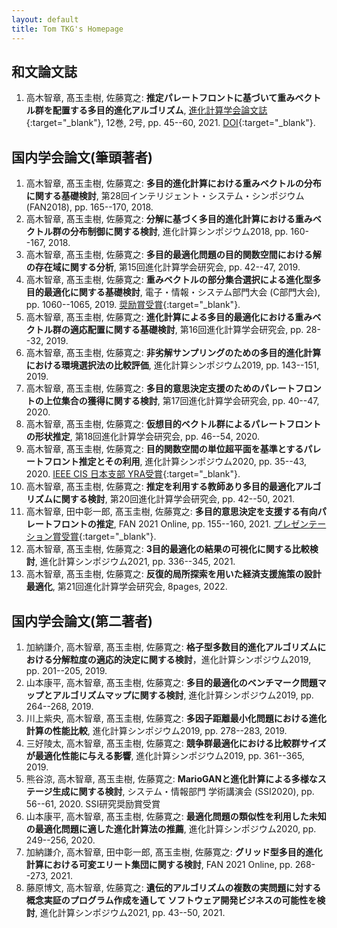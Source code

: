 ```yaml
---
layout: default
title: Tom TKG's Homepage
---
```


## 和文論文誌
1. 高木智章, 髙玉圭樹, 佐藤寛之: **推定パレートフロントに基づいて重みベクトル群を配置する多目的進化アルゴリズム**, [進化計算学会論文誌](https://www.jstage.jst.go.jp/browse/tjpnsec/-char/ja){:target="_blank"}, 12巻, 2号, pp. 45--60, 2021. [DOI](https://doi.org/10.11394/tjpnsec.12.45){:target="_blank"}.

## 国内学会論文(筆頭著者)
1. 高木智章, 髙玉圭樹, 佐藤寛之: **多目的進化計算における重みベクトルの分布に関する基礎検討**,  第28回インテリジェント・システム・シンポジウム (FAN2018), pp. 165--170, 2018.
1. 高木智章, 髙玉圭樹, 佐藤寛之: **分解に基づく多目的進化計算における重みベクトル群の分布制御に関する検討**, 進化計算シンポジウム2018, pp. 160--167, 2018.
1. 高木智章, 髙玉圭樹, 佐藤寛之: **多目的最適化問題の目的関数空間における解の存在域に関する分析**, 第15回進化計算学会研究会, pp. 42--47, 2019.
1. 高木智章, 髙玉圭樹, 佐藤寛之: **重みベクトルの部分集合選択による進化型多目的最適化に関する基礎検討**, 電子・情報・システム部門大会 (C部門大会), pp. 1060--1065, 2019. [奨励賞受賞](https://www.uec.ac.jp/news/prize/2020/20200910_2763.html){:target="_blank"}.
1. 高木智章, 髙玉圭樹, 佐藤寛之: **進化計算による多目的最適化における重みベクトル群の適応配置に関する基礎検討**, 第16回進化計算学会研究会, pp. 28--32, 2019.
1. 高木智章, 髙玉圭樹, 佐藤寛之: **非劣解サンプリングのための多目的進化計算における環境選択法の比較評価**, 進化計算シンポジウム2019, pp. 143--151, 2019.
1. 高木智章, 髙玉圭樹, 佐藤寛之: **多目的意思決定支援のためのパレートフロントの上位集合の獲得に関する検討**, 第17回進化計算学会研究会, pp. 40--47, 2020.
1. 高木智章, 髙玉圭樹, 佐藤寛之: **仮想目的ベクトル群によるパレートフロントの形状推定**, 第18回進化計算学会研究会, pp. 46--54, 2020.
1. 高木智章, 髙玉圭樹, 佐藤寛之: **目的関数空間の単位超平面を基準とするパレートフロント推定とその利用**, 進化計算シンポジウム2020, pp. 35--43, 2020. [IEEE CIS 日本支部 YRA受賞](https://www.uec.ac.jp/news/prize/2020/20201224_2983.html){:target="_blank"}.
1. 高木智章, 髙玉圭樹, 佐藤寛之: **推定を利用する教師あり多目的最適化アルゴリズムに関する検討**, 第20回進化計算学会研究会, pp. 42--50, 2021.
1. 高木智章, 田中彰一郎, 髙玉圭樹, 佐藤寛之: **多目的意思決定を支援する有向パレートフロントの推定**, FAN 2021 Online, pp. 155--160, 2021. [プレゼンテーション賞受賞](https://www.uec.ac.jp/news/prize/2021/20211108_3851.html){:target="_blank"}.
1. 高木智章, 髙玉圭樹, 佐藤寛之: **3目的最適化の結果の可視化に関する比較検討**, 進化計算シンポジウム2021, pp. 336--345, 2021.
1. 高木智章, 髙玉圭樹, 佐藤寛之: **反復的局所探索を用いた経済支援施策の設計最適化**, 第21回進化計算学会研究会, 8pages, 2022.

## 国内学会論文(第二著者)
1. 加納謙介, 高木智章, 髙玉圭樹, 佐藤寛之: **格子型多数目的進化アルゴリズムにおける分解粒度の適応的決定に関する検討**，進化計算シンポジウム2019, pp. 201--205, 2019.
1. 山本康平, 高木智章, 髙玉圭樹, 佐藤寛之: **多目的最適化のベンチマーク問題マップとアルゴリズムマップに関する検討**, 進化計算シンポジウム2019,  pp. 264--268, 2019.
1. 川上紫央, 高木智章, 髙玉圭樹, 佐藤寛之: **多因子距離最小化問題における進化計算の性能比較**, 進化計算シンポジウム2019, pp. 278--283, 2019.
1. 三好陵太, 高木智章, 髙玉圭樹, 佐藤寛之: **競争群最適化における比較群サイズが最適化性能に与える影響**, 進化計算シンポジウム2019, pp. 361--365, 2019.
1. 熊谷涼, 高木智章, 髙玉圭樹, 佐藤寛之: **MarioGANと進化計算による多様なステージ生成に関する検討**, システム・情報部門 学術講演会 (SSI2020), pp. 56--61, 2020. SSI研究奨励賞受賞
1. 山本康平, 高木智章, 髙玉圭樹, 佐藤寛之: **最適化問題の類似性を利用した未知の最適化問題に適した進化計算法の推薦**, 進化計算シンポジウム2020, pp. 249--256, 2020.
1. 加納謙介, 高木智章, 田中彰一郎, 髙玉圭樹, 佐藤寛之: **グリッド型多目的進化計算における可変エリート集団に関する検討**, FAN 2021 Online, pp. 268--273, 2021.
1. 藤原博文, 高木智章, 佐藤寛之: **遺伝的アルゴリズムの複数の実問題に対する概念実証のプログラム作成を通して ソフトウェア開発ビジネスの可能性を検討**, 進化計算シンポジウム2021, pp. 43--50, 2021.
